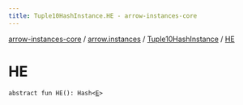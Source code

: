 ```yaml
---
title: Tuple10HashInstance.HE - arrow-instances-core
---
```


[arrow-instances-core](../../index.html) / [arrow.instances](../index.html) / [Tuple10HashInstance](index.html) / [HE](./-h-e.html)

# HE

`abstract fun HE(): Hash<`[`E`](index.html#E)`>`